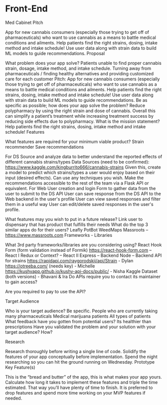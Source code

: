 # Front-End

Med Cabinet
Pitch

App for new cannabis consumers (especially those trying to get off of pharmaceuticals) who want to use cannabis as a means to battle medical conditions and ailments. Help patients find the right strains, dosing, intake method and intake schedule! Use user data along with strain data to build ML models to guide recommendations.
Proposal

What problem does your app solve?
Patients unable to find proper cannabis strain, dosage, intake method, and intake schedule.
Turning away from pharmaceuticals / finding healthy alternatives and providing customized care for each customer
Pitch: App for new cannabis consumers (especially those trying to get off of pharmaceuticals) who want to use cannabis as a means to battle medical conditions and ailments. Help patients find the right strains, dosing, intake method and intake schedule! Use user data along with strain data to build ML models to guide recommendations.
Be as specific as possible; how does your app solve the problem?
Reduce polypharmacy by using the right strain and dose of cannabis. Overall this can simplify a patient’s treatment while increasing treatment success by reducing side effects due to polypharmacy.
What is the mission statement?
Help patients find the right strains, dosing, intake method and intake schedule!
Features

What features are required for your minimum viable product?
Strain recommender
Save recommendations

For DS
Source and analyze data to better understand the reported effects of different cannabis strains/types
Data Sources (need to be confirmed):
https://www.kaggle.com/kingburrito666/cannabis-strains
Given this, create a model to predict which strains/types a user would enjoy based on their input (desired effects). Can use any techniques you wish.
Make the recommendations accessible to the rest of the team via a Flask API or equivalent.
For Web
User creation and login
Form to gather data from the user to submit to the DS API
User can save response from the DS API to the Web backend in the user's profile
User can view saved responses and filter them in a useful way
User can edit/delete saved responses in the user's profile.

What features may you wish to put in a future release?
Link user to dispensary that has product that fulfills their needs
What do the top 3 similar apps do for their users?
Leafly
PotBot
WeedMaps
Massroots – https://www.massroots.com
Frameworks - Libraries

What 3rd party frameworks/libraries are you considering using?
React Hook Form (form validation instead of Formik) https://react-hook-form.com – React I
Redux or Context? – React II
Express – Backend
Node – Backend
API for strains
https://rapidapi.com/raygorodskij/api/Strain - Dylan
https://otreeba.com/ (needs key) - Michelle
https://kushyapp.github.io/kushy-api-docs/public/ - Nisha
Kaggle Dataset (both versions) - Bhavani & Ira
Do APIs require you to contact its maintainer to gain access?

Are you required to pay to use the API?

Target Audience

Who is your target audience? Be specific.
People who are currently taking many pharmaceuticals
Medical marijuana patients
All types of patients
What feedback have you gotten from potential users?
Its healthier than prescriptions
Have you validated the problem and your solution with your target audience? How?

Research

Research thoroughly before writing a single line of code. Solidify the features of your app conceptually before implementation. Spend the night researching so you can hit the ground running on Wednesday.
Prototype Key Feature(s)

This is the “bread and butter” of the app, this is what makes your app yours. Calculate how long it takes to implement these features and triple the time estimated. That way you’ll have plenty of time to finish. It is preferred to drop features and spend more time working on your MVP features if needed.
